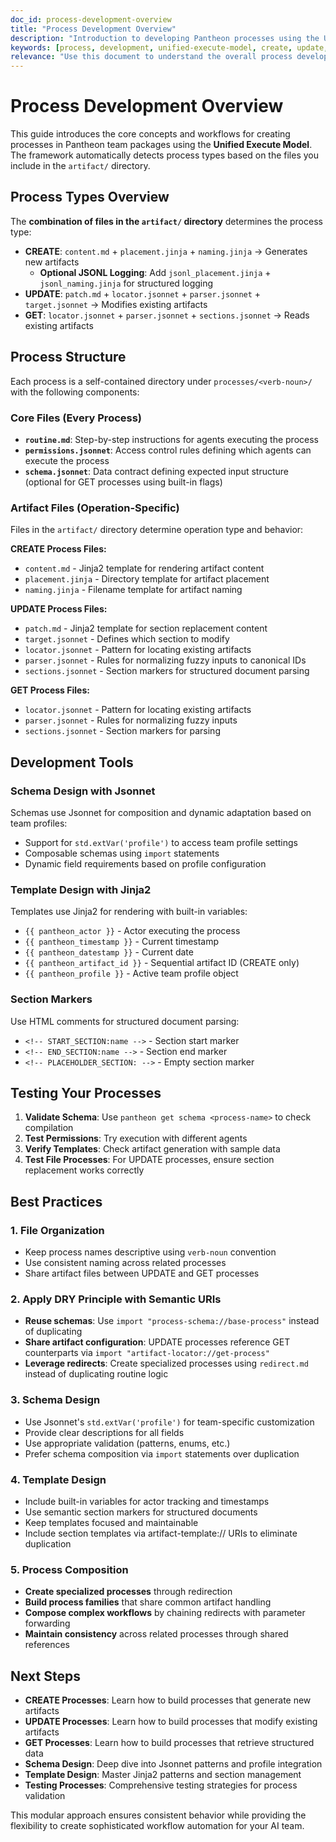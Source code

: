 ```yaml
---
doc_id: process-development-overview
title: "Process Development Overview"
description: "Introduction to developing Pantheon processes using the Unified Execute Model with operation-specific workflows."
keywords: [process, development, unified-execute-model, create, update, get, workflow]
relevance: "Use this document to understand the overall process development workflow, available operation types, and the tools used for building processes in Pantheon team packages."
---
```


# Process Development Overview

This guide introduces the core concepts and workflows for creating processes in Pantheon team packages using the **Unified Execute Model**. The framework automatically detects process types based on the files you include in the `artifact/` directory.

## Process Types Overview

The **combination of files in the `artifact/` directory** determines the process type:

- **CREATE**: `content.md` + `placement.jinja` + `naming.jinja` → Generates new artifacts
  - **Optional JSONL Logging**: Add `jsonl_placement.jinja` + `jsonl_naming.jinja` for structured logging
- **UPDATE**: `patch.md` + `locator.jsonnet` + `parser.jsonnet` + `target.jsonnet` → Modifies existing artifacts
- **GET**: `locator.jsonnet` + `parser.jsonnet` + `sections.jsonnet` → Reads existing artifacts

## Process Structure

Each process is a self-contained directory under `processes/<verb-noun>/` with the following components:

### Core Files (Every Process)
- **`routine.md`**: Step-by-step instructions for agents executing the process
- **`permissions.jsonnet`**: Access control rules defining which agents can execute the process
- **`schema.jsonnet`**: Data contract defining expected input structure (optional for GET processes using built-in flags)

### Artifact Files (Operation-Specific)
Files in the `artifact/` directory determine operation type and behavior:

**CREATE Process Files:**
- `content.md` - Jinja2 template for rendering artifact content
- `placement.jinja` - Directory template for artifact placement
- `naming.jinja` - Filename template for artifact naming

**UPDATE Process Files:**
- `patch.md` - Jinja2 template for section replacement content
- `target.jsonnet` - Defines which section to modify
- `locator.jsonnet` - Pattern for locating existing artifacts
- `parser.jsonnet` - Rules for normalizing fuzzy inputs to canonical IDs
- `sections.jsonnet` - Section markers for structured document parsing

**GET Process Files:**
- `locator.jsonnet` - Pattern for locating existing artifacts
- `parser.jsonnet` - Rules for normalizing fuzzy inputs
- `sections.jsonnet` - Section markers for parsing

## Development Tools

### Schema Design with Jsonnet
Schemas use Jsonnet for composition and dynamic adaptation based on team profiles:
- Support for `std.extVar('profile')` to access team profile settings
- Composable schemas using `import` statements
- Dynamic field requirements based on profile configuration

### Template Design with Jinja2
Templates use Jinja2 for rendering with built-in variables:
- `{{ pantheon_actor }}` - Actor executing the process
- `{{ pantheon_timestamp }}` - Current timestamp
- `{{ pantheon_datestamp }}` - Current date
- `{{ pantheon_artifact_id }}` - Sequential artifact ID (CREATE only)
- `{{ pantheon_profile }}` - Active team profile object

### Section Markers
Use HTML comments for structured document parsing:
- `<!-- START_SECTION:name -->` - Section start marker
- `<!-- END_SECTION:name -->` - Section end marker
- `<!-- PLACEHOLDER_SECTION: -->` - Empty section marker

## Testing Your Processes

1. **Validate Schema**: Use `pantheon get schema <process-name>` to check compilation
2. **Test Permissions**: Try execution with different agents
3. **Verify Templates**: Check artifact generation with sample data
4. **Test File Processes**: For UPDATE processes, ensure section replacement works correctly

## Best Practices

### 1. File Organization
- Keep process names descriptive using `verb-noun` convention
- Use consistent naming across related processes
- Share artifact files between UPDATE and GET processes

### 2. Apply DRY Principle with Semantic URIs
- **Reuse schemas**: Use `import "process-schema://base-process"` instead of duplicating
- **Share artifact configuration**: UPDATE processes reference GET counterparts via `import "artifact-locator://get-process"`
- **Leverage redirects**: Create specialized processes using `redirect.md` instead of duplicating routine logic

### 3. Schema Design
- Use Jsonnet's `std.extVar('profile')` for team-specific customization
- Provide clear descriptions for all fields
- Use appropriate validation (patterns, enums, etc.)
- Prefer schema composition via `import` statements over duplication

### 4. Template Design
- Include built-in variables for actor tracking and timestamps
- Use semantic section markers for structured documents
- Keep templates focused and maintainable
- Include section templates via artifact-template:// URIs to eliminate duplication

### 5. Process Composition
- **Create specialized processes** through redirection
- **Build process families** that share common artifact handling
- **Compose complex workflows** by chaining redirects with parameter forwarding
- **Maintain consistency** across related processes through shared references

## Next Steps

- **CREATE Processes**: Learn how to build processes that generate new artifacts
- **UPDATE Processes**: Learn how to build processes that modify existing artifacts
- **GET Processes**: Learn how to build processes that retrieve structured data
- **Schema Design**: Deep dive into Jsonnet patterns and profile integration
- **Template Design**: Master Jinja2 patterns and section management
- **Testing Processes**: Comprehensive testing strategies for process validation

This modular approach ensures consistent behavior while providing the flexibility to create sophisticated workflow automation for your AI team.
